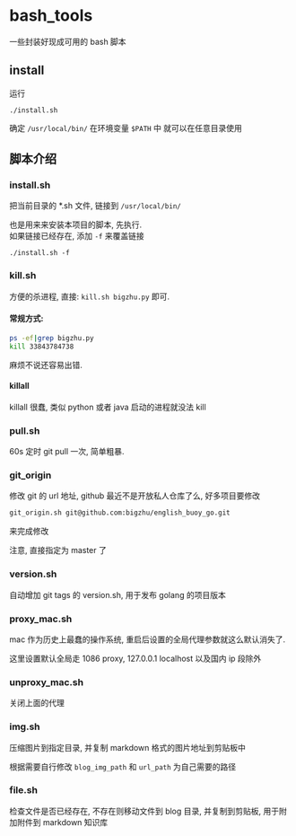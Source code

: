 # bash_tools

一些封装好现成可用的 bash 脚本

## install

运行

```
./install.sh
```

确定 `/usr/local/bin/` 在环境变量 `$PATH` 中
就可以在任意目录使用

## 脚本介绍

### install.sh

把当前目录的 \*.sh 文件, 链接到 `/usr/local/bin/`

也是用来来安装本项目的脚本, 先执行.  
如果链接已经存在, 添加 `-f` 来覆盖链接

```
./install.sh -f
```

### kill.sh

方便的杀进程, 直接: `kill.sh bigzhu.py` 即可.

#### 常规方式:

```bash
ps -ef|grep bigzhu.py
kill 33843784738
```

麻烦不说还容易出错.

#### killall

killall 很蠢, 类似 python 或者 java 启动的进程就没法 kill

### pull.sh

60s 定时 git pull 一次, 简单粗暴.

### git_origin

修改 git 的 url 地址, github 最近不是开放私人仓库了么, 好多项目要修改

```bash
git_origin.sh git@github.com:bigzhu/english_buoy_go.git
```

来完成修改

注意, 直接指定为 master 了

### version.sh

自动增加 git tags 的 version.sh, 用于发布 golang 的项目版本

### proxy_mac.sh

mac 作为历史上最蠢的操作系统, 重启后设置的全局代理参数就这么默认消失了.

这里设置默认全局走 1086 proxy, 127.0.0.1 localhost 以及国内 ip 段除外

### unproxy_mac.sh

关闭上面的代理

### img.sh

压缩图片到指定目录, 并复制 markdown 格式的图片地址到剪贴板中

根据需要自行修改 `blog_img_path` 和 `url_path` 为自己需要的路径

### file.sh

检查文件是否已经存在, 不存在则移动文件到 blog 目录, 并复制到剪贴板, 用于附加附件到 markdown 知识库
